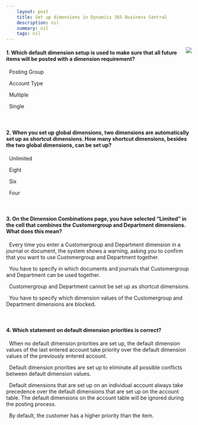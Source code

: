 ```yaml
---
    layout: post
    title: Set up dimensions in Dynamics 365 Business Central  
    description: nil
    summary: nil
    tags: nil
---
```



 <a target="_blank" href="https://docs.microsoft.com/en-us/learn/modules/dimensions-dynamics-365-business-central/9-check/"><i class="fas fa-external-link-alt"></i> </a>
 <img align="right" src="https://docs.microsoft.com/en-us/learn/achievements/dimensions-dynamics-365-business-central.svg">
####  1. Which default dimension setup is used to make sure that all future items will be posted with a dimension requirement?


<i class='far fa-square'></i> &nbsp;&nbsp;Posting Group

<i class='fas fa-check-square' style='color: Dodgerblue;'></i> &nbsp;&nbsp;Account Type

<i class='far fa-square'></i> &nbsp;&nbsp;Multiple

<i class='far fa-square'></i> &nbsp;&nbsp;Single
<br />
<br />
<br />

####  2. When you set up global dimensions, two dimensions are automatically set up as shortcut dimensions. How many shortcut dimensions, besides the two global dimensions, can be set up?


<i class='far fa-square'></i> &nbsp;&nbsp;Unlimited

<i class='far fa-square'></i> &nbsp;&nbsp;Eight

<i class='fas fa-check-square' style='color: Dodgerblue;'></i> &nbsp;&nbsp;Six

<i class='far fa-square'></i> &nbsp;&nbsp;Four
<br />
<br />
<br />

####  3. On the Dimension Combinations page, you have selected “Limited” in the cell that combines the Customergroup and Department dimensions. What does this mean?


<i class='far fa-square'></i> &nbsp;&nbsp;Every time you enter a Customergroup and Department dimension in a journal or document, the system shows a warning, asking you to confirm that you want to use Customergroup and Department together.

<i class='far fa-square'></i> &nbsp;&nbsp;You have to specify in which documents and journals that Customergroup and Department can be used together.

<i class='far fa-square'></i> &nbsp;&nbsp;Customergroup and Department cannot be set up as shortcut dimensions.

<i class='fas fa-check-square' style='color: Dodgerblue;'></i> &nbsp;&nbsp;You have to specify which dimension values of the Customergroup and Department dimensions are blocked.
<br />
<br />
<br />

####  4. Which statement on default dimension priorities is correct?


<i class='fas fa-check-square' style='color: Dodgerblue;'></i> &nbsp;&nbsp;When no default dimension priorities are set up, the default dimension values of the last entered account take priority over the default dimension values of the previously entered account.

<i class='far fa-square'></i> &nbsp;&nbsp;Default dimension priorities are set up to eliminate all possible conflicts between default dimension values.

<i class='far fa-square'></i> &nbsp;&nbsp;Default dimensions that are set up on an individual account always take precedence over the default dimensions that are set up on the account table. The default dimensions on the account table will be ignored during the posting process.

<i class='far fa-square'></i> &nbsp;&nbsp;By default, the customer has a higher priority than the item.
<br />
<br />
<br />
